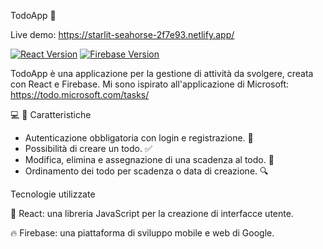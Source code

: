 TodoApp 📝

Live demo: https://starlit-seahorse-2f7e93.netlify.app/

[![React Version](https://img.shields.io/badge/react-v17.0.2-blue.svg?logo=react)](https://github.com/facebook/react/releases/tag/v17.0.2)
[![Firebase Version](https://img.shields.io/badge/firebase-v8.6.1-orange.svg?logo=firebase)](https://firebase.google.com/docs/release-notes)

TodoApp è una applicazione per la gestione di attività da svolgere, creata con React e Firebase.
Mi sono ispirato all'applicazione di Microsoft: https://todo.microsoft.com/tasks/

💻 📱 Caratteristiche

   - Autenticazione obbligatoria con login e registrazione. 🔑
   - Possibilità di creare un todo. ✅
   - Modifica, elimina e assegnazione di una scadenza al todo. 📅
   - Ordinamento dei todo per scadenza o data di creazione. 🔍

Tecnologie utilizzate

🚀 React: una libreria JavaScript per la creazione di interfacce utente.

🔥 Firebase: una piattaforma di sviluppo mobile e web di Google.
